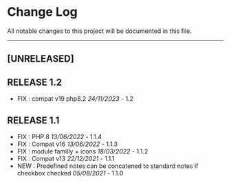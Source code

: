 # Change Log
All notable changes to this project will be documented in this file.
___

## [UNRELEASED]



## RELEASE 1.2

- FIX : compat v19 php8.2 *24/11/2023* - 1.2

## RELEASE 1.1

- FIX : PHP 8 *13/06/2022* - 1.1.4
- FIX : Compat v16 *13/06/2022* - 1.1.3
- FIX : module familly + icons *18/03/2022* - 1.1.2
- FIX : Compat v13 *22/12/2021* - 1.1.1
- NEW : Predefined notes can be concatened to standard notes if checkbox checked *05/08/2021* - 1.1.0
